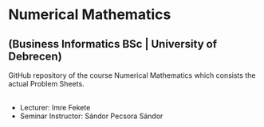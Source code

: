 # Numerical Mathematics <br>
## (Business Informatics BSc | University of Debrecen)

GitHub repository of the course Numerical Mathematics which consists the actual Problem Sheets.
<br>
<br>

+ Lecturer: Imre Fekete
+ Seminar Instructor: Sándor Pecsora Sándor

